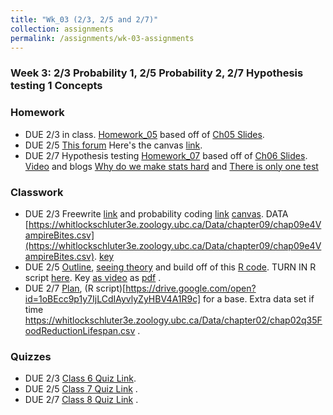 ```yaml
---
title: "Wk_03 (2/3, 2/5 and 2/7)"
collection: assignments
permalink: /assignments/wk-03-assignments
---
```


### Week 3: 2/3 Probability 1, 2/5 Probability 2, 2/7 Hypothesis testing 1 Concepts

### Homework

- DUE 2/3 in class. [Homework_05](https://drive.google.com/open?id=1nW1Gr-_cWfVq0u5U8t5ZTXsLKS3f5MEA) based off of [Ch05 Slides](https://drive.google.com/open?id=16ol45OeawSgi7pngNsuM2t9hJoaNmHor).
- DUE 2/5 [This forum](https://docs.google.com/forms/d/e/1FAIpQLSc0WqFG2wJVqBEvIu2zErAPEEKo8CJfYIiNWio-6kk-fPmG3w/viewform) Here's the canvas [link](https://canvas.umn.edu/courses/151855/assignments/1003920).
- DUE 2/7 Hypothesis testing [Homework_07](https://drive.google.com/open?id=1sF8dtZLt65VUx7JlqaFmvWKT7Edh_E3t) based off of [Ch06 Slides](https://drive.google.com/open?id=1J0KZMf5LyRJSDIRT5RSuYuU_OrKeiN-F). [Video](https://youtu.be/jO1czUivShE) and blogs [Why do we make stats hard](https://scientistseessquirrel.wordpress.com/2015/10/06/why-do-we-make-statistics-so-hard-for-our-students/) and  [There is only one test](http://allendowney.blogspot.com/2016/06/there-is-still-only-one-test.html)


### Classwork

- DUE 2/3 Freewrite [link](https://drive.google.com/open?id=1CpQSvcV0Bz9-IOHyMM3mGF9HeZRcpWWl) and probability coding [link](https://drive.google.com/open?id=1rW-X9ebBptdg3CFLswwQ9UntmHvp9sSR) [canvas](https://canvas.umn.edu/courses/151855/assignments/1003717).  DATA [https://whitlockschluter3e.zoology.ubc.ca/Data/chapter09/chap09e4VampireBites.csv](https://whitlockschluter3e.zoology.ubc.ca/Data/chapter09/chap09e4VampireBites.csv). [key]([Key](https://drive.google.com/open?id=1VneoAmjlMoHKx6WS0d32GCtts78IsxPZ) )
- DUE 2/5 [Outline](https://drive.google.com/open?id=1H9fLxxzEhgedmnG684f0ZbYCNXrqmxfy), [seeing theory](https://seeing-theory.brown.edu/) and build off of this [R code](https://drive.google.com/open?id=1ejrkhpGi6rlC9_0EOaM1onUNnnZSrtr0).  TURN IN R script [here](https://canvas.umn.edu/courses/151855/assignments/1006092).   Key [as video](calsswork_07key.mp4) as [pdf](https://drive.google.com/open?id=1vvVHdq-1EF2FuDuP5K_ZoOEXaSh8tgDu) .   
- DUE 2/7 [Plan](https://drive.google.com/open?id=1dlI19SZ83BtE04ueINIeGqdhbjZXfx1e), (R script)[https://drive.google.com/open?id=1oBEcc9p1y7IjLCdIAyvlyZyHBV4A1R9c] for a base. Extra data set if time https://whitlockschluter3e.zoology.ubc.ca/Data/chapter02/chap02q35FoodReductionLifespan.csv . 

### Quizzes
 
- DUE 2/3 [Class 6 Quiz Link](https://canvas.umn.edu/courses/151855/quizzes/237817).
- DUE 2/5 [Class 7 Quiz Link](https://canvas.umn.edu/courses/151855/quizzes/238173) .   
- DUE 2/7 [Class 8 Quiz Link](https://canvas.umn.edu/courses/151855/quizzes/238517) . 




